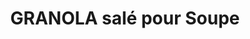 ---
title: GRANOLA salé pour Soupe
draft: false
layout: recettes
type: entree
categories:
  - Soupe
auteur: Auré
regime:
  - vegan
cuisson: Oui
temperature: Froid
plate: 100
check: Non
checkAlwaysOk: false
ingredients:
  sec:
    - title: Graines de sésame blanc
      quantite: 250
      unit: grammes
    - title: Graine de courge
      quantite: 250
      unit: grammes
    - title: Flocons d'avoine
      quantite: 1
      unit: Kg
  epices:
    - title: Thym
      quantite: 15
      unit: grammes
    - title: Paprika
      quantite: 15
      unit: grammes
    - title: Concentré de tomate
      quantite: 100
      unit: grammes
    - title: Miso d'orge
      quantite: 100
      unit: grammes
  lof:
    - title: huile d'olive
      quantite: 180
      unit: ml
  sucres:
    - title: Sirop d'agave
      quantite: 180
      unit: ml
preparation: >-
  .....Mélanger les flocons d'avoine, les graines dans un saladier.


  Dans un petit bol, fouetter les autres ingrédients. Verser le mélange d'avoine et bien mélanger pour bien enrober.


  Étaler sur une plaque de cuisson recouverte de papier sulfurisé, en formant une couche de 2 mm d'épaisseur. Cuire au four à 180 °C pendant 15 minutes en surveillant attentivement la cuisson du granola pour éviter qu'il ne brûle. Remuer délicatement après 10 minutes de cuisson.


  Laisser refroidir et conserver dans un bocal. Parsemer sur des soupes, des salades, des bols de légumes, etc.
publishDate: 2025-05-30T15:55:00.000Z
uuid: 0w730pey
titleslug: granola-sale-pour-soupe_0w730pey
---